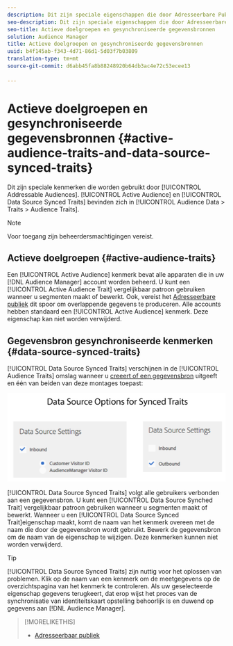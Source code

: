 ```yaml
---
description: Dit zijn speciale eigenschappen die door Adresseerbare Publiek worden gebruikt. De actieve Begeleiding en de Synced Verrichting van de Gegevensbron worden van de Audience gevestigd in de Gegevens van het Publiek > Beetjes > de Beetjes van het Publiek.
seo-description: Dit zijn speciale eigenschappen die door Adresseerbare Publiek worden gebruikt. De actieve Begeleiding en de Synced Verrichting van de Gegevensbron worden van de Audience gevestigd in de Gegevens van het Publiek > Beetjes > de Beetjes van het Publiek.
seo-title: Actieve doelgroepen en gesynchroniseerde gegevensbronnen
solution: Audience Manager
title: Actieve doelgroepen en gesynchroniseerde gegevensbronnen
uuid: b4f145ab-f343-4d71-86d1-5d03f7b03809
translation-type: tm+mt
source-git-commit: d6abb45fa8b88248920b64db3ac4e72c53ecee13

---
```



# Actieve doelgroepen en gesynchroniseerde gegevensbronnen {#active-audience-traits-and-data-source-synced-traits}

Dit zijn speciale kenmerken die worden gebruikt door [!UICONTROL Addressable Audiences]. [!UICONTROL Active Audience] en [!UICONTROL Data Source Synced Traits] bevinden zich in [!UICONTROL Audience Data > Traits > Audience Traits].

>[!NOTE]
>
>Voor toegang zijn beheerdersmachtigingen vereist.

## Actieve doelgroepen {#active-audience-traits}

Een [!UICONTROL Active Audience] kenmerk bevat alle apparaten die in uw [!DNL Audience Manager] account worden beheerd. U kunt een [!UICONTROL Active Audience Trait] vergelijkbaar patroon gebruiken wanneer u segmenten maakt of bewerkt. Ook, vereist het [Adresseerbare publiek](../../features/addressable-audiences.md) dit spoor om overlappende gegevens te produceren. Alle accounts hebben standaard een [!UICONTROL Active Audience] kenmerk. Deze eigenschap kan niet worden verwijderd.

## Gegevensbron gesynchroniseerde kenmerken {#data-source-synced-traits}

[!UICONTROL Data Source Synced Traits] verschijnen in de [!UICONTROL Audience Traits] omslag wanneer u [creeert of een gegevensbron](../../features/manage-datasources.md#create-data-source) uitgeeft en één van beiden van deze montages toepast:

![](assets/datasource_synced.png)

[!UICONTROL Data Source Synced Traits] volgt alle gebruikers verbonden aan een gegevensbron. U kunt een [!UICONTROL Data Source Synched Trait] vergelijkbaar patroon gebruiken wanneer u segmenten maakt of bewerkt. Wanneer u een [!UICONTROL Data Source Synced Trait]eigenschap maakt, komt de naam van het kenmerk overeen met de naam die door de gegevensbron wordt gebruikt. Bewerk de gegevensbron om de naam van de eigenschap te wijzigen. Deze kenmerken kunnen niet worden verwijderd.

>[!TIP]
>
>[!UICONTROL Data Source Synced Traits] zijn nuttig voor het oplossen van problemen. Klik op de naam van een kenmerk om de meetgegevens op de overzichtspagina van het kenmerk te controleren. Als uw geselecteerde eigenschap gegevens terugkeert, dat erop wijst het proces van de synchronisatie van identiteitskaart opstelling behoorlijk is en duwend op gegevens aan [!DNL Audience Manager].

>[!MORELIKETHIS]
>
>* [Adresseerbaar publiek](../../features/addressable-audiences.md)

